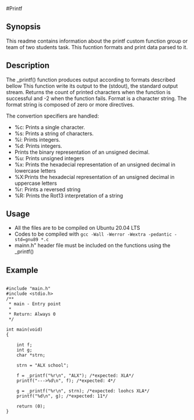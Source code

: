 #Printf

## Synopsis
This readme contains information about the printf custom function group or team of two students task.
This fucntion formats and print data parsed to it.

## Description
The _printf() function produces output according to formats described bellow
This function write its output to the (stdout), the standard output stream.
Returns the count of printed characters when the function is successful and -2 when the function fails.
Format is a character string. The format string is composed of zero or more directives.

The convertion specifiers are handled:
* %c: Prints a single character.
* %s: Prints a string of characters.
* %i: Prints integers.
* %d: Prints integers.
* Prints the binary representation of an unsigned decimal.
* %u: Prints unsigned integers
* %x: Prints the hexadecial representation of an unsigned decimal in lowercase letters
* %X:Prints the hexadecial representation of an unsigned decimal in uppercase letters
* %r: Prints a reversed string
* %R: Prints the Rot13 interpretation of a string

## Usage
* All the files are to be compiled on Ubuntu 20.04 LTS
* Codes to be compiled with `gcc -Wall -Werror -Wextra -pedantic -std=gnu89 *.c`
* mainn.h" header file must be included on the functions using the _printf()

## Example

```

#include "main.h"
#include <stdio.h>
/**
 * main - Entry point
 *
 * Return: Always 0
 */

int main(void)
{

	int f;
	int g;
	char *strn;

	strn = "ALX school";

	f = _printf("%r\n", "ALX"); /*expected: XLA*/
	printf("--->%d\n", f); /*expected: 4*/

	g = _printf("%r\n", strn); /*expected: loohcs XLA*/
	printf("%d\n", g); /*expected: 11*/

	return (0);
}

```
